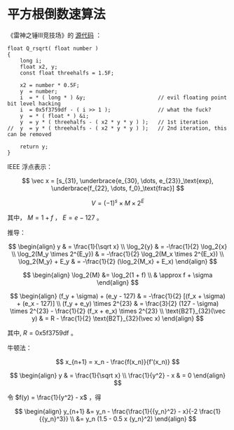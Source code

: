 # 平方根倒数速算法

《雷神之锤III竞技场》的 [源代码](https://github.com/id-Software/Quake-III-Arena/blob/dbe4ddb10315479fc00086f08e25d968b4b43c49/code/game/q_math.c#L549-L572) ：

```c{10}
float Q_rsqrt( float number )
{
    long i;
    float x2, y;
    const float threehalfs = 1.5F;

    x2 = number * 0.5F;
    y  = number;
    i  = * ( long * ) &y;                       // evil floating point bit level hacking
    i  = 0x5f3759df - ( i >> 1 );               // what the fuck?
    y  = * ( float * ) &i;
    y  = y * ( threehalfs - ( x2 * y * y ) );   // 1st iteration
//  y  = y * ( threehalfs - ( x2 * y * y ) );   // 2nd iteration, this can be removed

    return y;
}
```

IEEE 浮点表示：

$$
\vec x = [s_{31}, \underbrace{e_{30}, \dots, e_{23}}_\text{exp}, \underbrace{f_{22}, \dots, f_0}_\text{frac}]
$$

$$ V = (-1)^s \times M \times 2^E $$

其中， $M = 1 + f$ ， $E = e - 127$ 。

推导：

$$
\begin{align}
  y & = \frac{1}{\sqrt x} \\
  \log_2{y} & = -\frac{1}{2} \log_2{x} \\
  \log_2(M_y \times 2^{E_y}) & = -\frac{1}{2} \log_2(M_x \times 2^{E_x}) \\
  \log_2{M_y} + E_y & = -\frac{1}{2} (\log_2{M_x} + E_x)
\end{align}
$$

$$
\begin{align}
  \log_2{M}
    &= \log_2(1 + f) \\
    & \approx f + \sigma
\end{align}
$$

$$
\begin{align}
  (f_y + \sigma) + (e_y - 127) & = -\frac{1}{2} [(f_x + \sigma) + (e_x - 127)] \\
  (f_y + e_y) \times 2^{23} & = \frac{3}{2} (127 - \sigma) \times 2^{23} - \frac{1}{2} (f_x + e_x) \times 2^{23} \\
  \text{B2T}_{32}(\vec y) & = R - \frac{1}{2} \text{B2T}_{32}(\vec x)
\end{align}
$$

其中, $R = \text{0x5f3759df}$ 。

牛顿法：

$$ x_{n+1} = x_n - \frac{f(x_n)}{f'(x_n)} $$

$$
\begin{align}
  y & = \frac{1}{\sqrt x} \\
  \frac{1}{y^2} - x & = 0
\end{align}
$$

令 $f(y) = \frac{1}{y^2} - x$ ，得

$$
\begin{align}
  y_{n+1}
    &= y_n - \frac{\frac{1}{{y_n}^2} - x}{-2 \frac{1}{{y_n}^3}} \\
    &= y_n (1.5 - 0.5 x {y_n}^2)
\end{align}
$$
